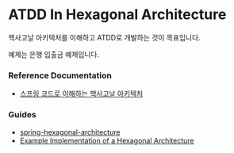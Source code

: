 # ATDD In Hexagonal Architecture

헥사고날 아키텍처를 이해하고 ATDD로 개발하는 것이 목표입니다.

예제는 은행 입출금 예제입니다.

### Reference Documentation

* [스프링 코드로 이해하는 핵사고날 아키텍처](https://covenant.tistory.com/258)

### Guides

* [spring-hexagonal-architecture](https://github.com/KoEonYack/Tistory-Covenant-Code/tree/main/spring-hexagonal-architecture)
* [Example Implementation of a Hexagonal Architecture](https://github.com/thombergs/buckpal)

